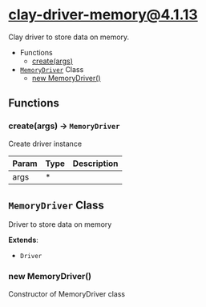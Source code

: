 # clay-driver-memory@4.1.13

Clay driver to store data on memory.

+ Functions
  + [create(args)](#clay-driver-memory-function-create)
+ [`MemoryDriver`](#clay-driver-memory-class) Class
  + [new MemoryDriver()](#clay-driver-memory-class-memory-driver-constructor)

## Functions

<a class='md-heading-link' name="clay-driver-memory-function-create" ></a>

### create(args) -> `MemoryDriver`

Create driver instance

| Param | Type | Description |
| ----- | --- | -------- |
| args | * |  |



<a class='md-heading-link' name="clay-driver-memory-class"></a>

## `MemoryDriver` Class

Driver to store data on memory

**Extends**:

+ `Driver`



<a class='md-heading-link' name="clay-driver-memory-class-memory-driver-constructor" ></a>

### new MemoryDriver()

Constructor of MemoryDriver class





